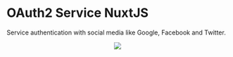 # OAuth2 Service NuxtJS

Service authentication with social media like Google, Facebook and Twitter.

<p align="center">
<img src="https://codecanyon.img.customer.envatousercontent.com/files/25860630/preview.jpg?auto=compress%2Cformat&q=80&fit=crop&crop=top&max-h=8000&max-w=590&s=d0fc9c6ea0da20afd8dea87fa515c11c">
</p>
